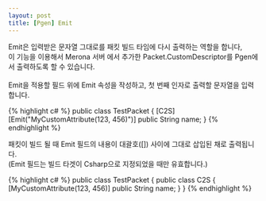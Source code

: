 ```yaml
---
layout: post
title: [Pgen] Emit
---
```


Emit은 입력받은 문자열 그대로를 패킷 빌드 타임에 다시 출력하는 역할을 합니다,<br>
이 기능을 이용해서 Merona 서버 에서 추가한 Packet.CustomDescriptor를 Pgen에서 출력하도록 할 수 있습니다.
<br><br>
Emit을 적용할 필드 위에 Emit 속성을 작성하고, 첫 번째 인자로 출력할 문자열을 입력합니다.

{% highlight c# %}
public class TestPacket {
  [C2S]
  [Emit("MyCustomAttribute(123, 456)")]
  public String name;
}
{% endhighlight %}

패킷이 빌드 될 때 Emit 필드의 내용이 대괄호([]) 사이에 그대로 삽입된 채로 출력됩니다.<br>
(Emit 필드는 빌드 타겟이 Csharp으로 지정되었을 때만 유효합니다.)

{% highlight c# %}
public class TestPacket {
  public class C2S {
    [MyCustomAttribute(123, 456)]
    public String name;
  }
}
{% endhighlight %}
